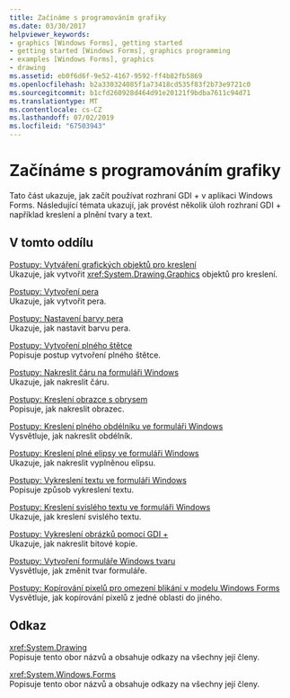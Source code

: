 ```yaml
---
title: Začínáme s programováním grafiky
ms.date: 03/30/2017
helpviewer_keywords:
- graphics [Windows Forms], getting started
- getting started [Windows Forms], graphics programming
- examples [Windows Forms], graphics
- drawing
ms.assetid: eb0f6d6f-9e52-4167-9592-ff4b82fb5869
ms.openlocfilehash: b2a330324085f1a73418cd535f83f2b73e9721c0
ms.sourcegitcommit: b1cfd260928d464d91e20121f9bdba7611c94d71
ms.translationtype: MT
ms.contentlocale: cs-CZ
ms.lasthandoff: 07/02/2019
ms.locfileid: "67503943"
---
```

# <a name="getting-started-with-graphics-programming"></a>Začínáme s programováním grafiky
Tato část ukazuje, jak začít používat rozhraní GDI + v aplikaci Windows Forms. Následující témata ukazují, jak provést několik úloh rozhraní GDI + například kreslení a plnění tvary a text.  
  
## <a name="in-this-section"></a>V tomto oddílu  
 [Postupy: Vytváření grafických objektů pro kreslení](how-to-create-graphics-objects-for-drawing.md)  
 Ukazuje, jak vytvořit <xref:System.Drawing.Graphics> objektů pro kreslení.  
  
 [Postupy: Vytvoření pera](how-to-create-a-pen.md)  
 Ukazuje, jak vytvořit pera.  
  
 [Postupy: Nastavení barvy pera](how-to-set-the-color-of-a-pen.md)  
 Ukazuje, jak nastavit barvu pera.  
  
 [Postupy: Vytvoření plného štětce](how-to-create-a-solid-brush.md)  
 Popisuje postup vytvoření plného štětce.  
  
 [Postupy: Nakreslit čáru na formuláři Windows](how-to-draw-a-line-on-a-windows-form.md)  
 Ukazuje, jak nakreslit čáru.  
  
 [Postupy: Kreslení obrazce s obrysem](how-to-draw-an-outlined-shape.md)  
 Popisuje, jak nakreslit obrazec.  
  
 [Postupy: Kreslení plného obdélníku ve formuláři Windows](how-to-draw-a-filled-rectangle-on-a-windows-form.md)  
 Vysvětluje, jak nakreslit obdélník.  
  
 [Postupy: Kreslení plné elipsy ve formuláři Windows](how-to-draw-a-filled-ellipse-on-a-windows-form.md)  
 Ukazuje, jak nakreslit vyplněnou elipsu.  
  
 [Postupy: Vykreslení textu ve formuláři Windows](how-to-draw-text-on-a-windows-form.md)  
 Popisuje způsob vykreslení textu.  
  
 [Postupy: Kreslení svislého textu ve formuláři Windows](how-to-draw-vertical-text-on-a-windows-form.md)  
 Ukazuje, jak kreslení svislého textu.  
  
 [Postupy: Vykreslení obrázků pomocí GDI +](how-to-render-images-with-gdi.md)  
 Ukazuje, jak nakreslit bitové kopie.  
  
 [Postupy: Vytvoření formuláře Windows tvaru](how-to-create-a-shaped-windows-form.md)  
 Vysvětluje, jak změnit tvar formuláře.  
  
 [Postupy: Kopírování pixelů pro omezení blikání v modelu Windows Forms](how-to-copy-pixels-for-reducing-flicker-in-windows-forms.md)  
 Vysvětluje, jak kopírování pixelů z jedné oblasti do jiného.  
  
## <a name="reference"></a>Odkaz  
 <xref:System.Drawing>  
 Popisuje tento obor názvů a obsahuje odkazy na všechny její členy.  
  
 <xref:System.Windows.Forms>  
 Popisuje tento obor názvů a obsahuje odkazy na všechny její členy.
